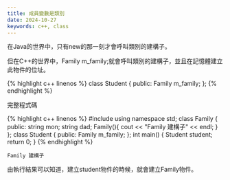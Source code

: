 ```yaml
---
title: 成員變數是類別
date: 2024-10-27
keywords: c++, class 
---
```

在Java的世界中，只有new的那一刻才會呼叫類別的建構子。

但在C++的世界中，Family m_family;就會呼叫類別的建構子，並且在記憶體建立此物件的位址。

{% highlight c++ linenos %}
class Student {
public:
  Family m_family;
};
{% endhighlight %}

完整程式碼

{% highlight c++ linenos %}
#include <iostream>
using namespace std;
class Family {
public:
  string mon;
  string dad;
  Family(){
    cout << "Family 建構子" << endl;
  }
};
class Student {
public:
  Family m_family;
};
int main() {
  Student student;
  return 0;
}
{% endhighlight %}

```
Family 建構子
```

由執行結果可以知道，建立student物件的時候，就會建立Family物件。